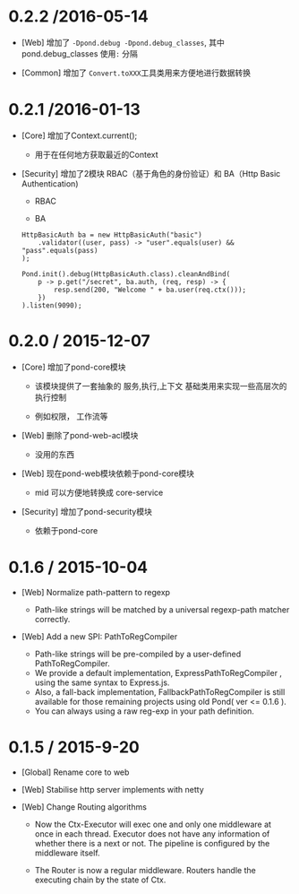 0.2.2 /2016-05-14
==================

  * [Web] 增加了 ```-Dpond.debug -Dpond.debug_classes```, 其中pond.debug_classes
  使用```:``` 分隔


  * [Common] 增加了 ```Convert.toXXX```工具类用来方便地进行数据转换

0.2.1 /2016-01-13
==================


  * [Core] 增加了Context.current();

      - 用于在任何地方获取最近的Context
      
  * [Security] 增加了2模块 RBAC（基于角色的身份验证）和 BA（Http Basic Authentication)    
        
       - RBAC
       
       
       - BA
       
        HttpBasicAuth ba = new HttpBasicAuth("basic")
            .validator((user, pass) -> "user".equals(user) && "pass".equals(pass)
        );
        
        Pond.init().debug(HttpBasicAuth.class).cleanAndBind( 
            p -> p.get("/secret", ba.auth, (req, resp) -> {
                resp.send(200, "Welcome " + ba.user(req.ctx()));
            })
        ).listen(9090);
       
       
     
       
0.2.0 / 2015-12-07
==================

  * [Core] 增加了pond-core模块

      - 该模块提供了一套抽象的 服务,执行,上下文 基础类用来实现一些高层次的执行控制

      - 例如权限， 工作流等

  * [Web] 删除了pond-web-acl模块

      - 没用的东西

  * [Web] 现在pond-web模块依赖于pond-core模块

      - mid 可以方便地转换成 core-service

  * [Security] 增加了pond-security模块

      - 依赖于pond-core

0.1.6 / 2015-10-04
==================

  * [Web] Normalize path-pattern to regexp

      - Path-like strings will be matched by a universal regexp-path matcher correctly.

  * [Web] Add a new SPI: PathToRegCompiler

      - Path-like strings will be pre-compiled by a user-defined PathToRegCompiler.
      - We provide a default implementation, ExpressPathToRegCompiler , using the same syntax to Express.js.
      - Also, a fall-back implementation,  FallbackPathToRegCompiler is still available for those remaining projects using old Pond( ver <= 0.1.6 ).
      - You can always using a raw reg-exp in your path definition.

0.1.5 / 2015-9-20
==================

  * [Global] Rename core to web
  * [Web] Stabilise http server implements with netty
  * [Web] Change Routing algorithms

      - Now the Ctx-Executor will exec one and only one middleware at once in each thread.
        Executor does not have any information of whether there is a next or not.
        The pipeline is configured by the middleware itself.

      - The Router is now a regular middleware.
        Routers handle the executing chain by the state of Ctx.

